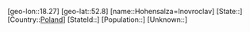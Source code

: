 ﻿---
location: [52.8,18.27]
type: City
tags:
- geo/City


SpocWebEntityId: 30982
isDeleted: false
confidential: public

---
[geo-lon::18.27]
[geo-lat::52.8]
[name::Hohensalza=Inovroclav]
[State::]
[Country::[Poland](geo/Continent/Europe/Poland.md)]
[StateId::]
[Population::]
[Unknown::]

